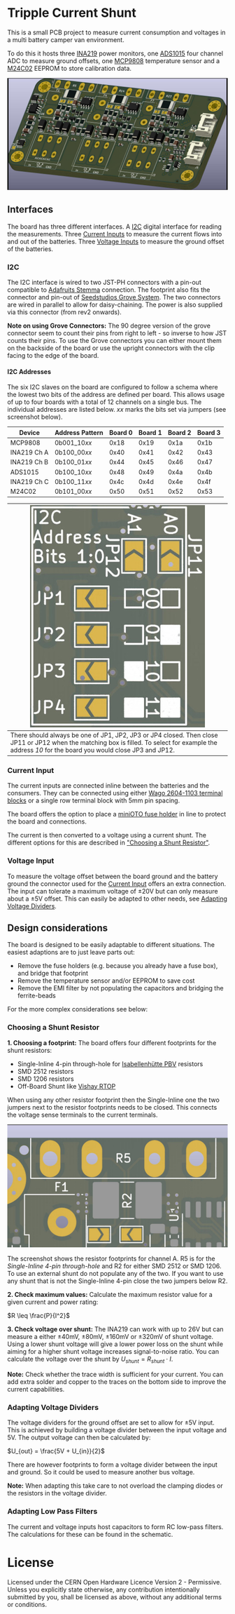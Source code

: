 # Tripple Current Shunt

This is a small PCB project to measure current consumption and voltages in a multi battery camper van environment.

To do this it hosts three [INA219](https://www.ti.com/product/INA219) power monitors,
one [ADS1015](https://www.ti.com/product/ADS1015) four channel ADC to measure ground offsets,
one [MCP9808](https://www.microchip.com/en-us/product/MCP9808) temperature sensor and
a [M24C02](https://www.st.com/en/memories/m24c02-r.html) EEPROM to store calibration data.

![3D Model of the board](doc/3d-model.jpg)

## Interfaces

The board has three different interfaces. A [I2C](#i2c) digital interface for reading the measurements.
Three [Current Inputs](#current-input)
to measure the current flows into and out of the batteries. Three [Voltage Inputs](#voltage-input) to measure the ground
offset of the batteries.

### I2C

The I2C interface is wired to two JST-PH connectors with a pin-out compatible
to [Adafruits Stemma](https://learn.adafruit.com/introducing-adafruit-stemma-qt/technical-specs) connection. The
footprint also fits the connector and pin-out
of [Seedstudios Grove System](https://wiki.seeedstudio.com/Grove_System/#grove-i2c). The two connectors are wired in
parallel to allow for daisy-chaining. The power is also supplied via this connector (from rev2 onwards).

**Note on using Grove Connectors:** The 90 degree version of the grove connector seem to count their pins from right to
left - so inverse to how JST counts their pins. To use the Grove connectors you can either mount them on the backside of
the board or use the upright connectors with the clip facing to the edge of the board.

#### I2C Addresses

The six I2C slaves on the board are configured to follow a schema where the lowest two bits of the address are defined
per board. This allows usage of up to four boards with a total of 12 channels on a single bus. The individual addresses
are listed below. *xx* marks the bits set via jumpers (see screenshot below).

| Device      | Address Pattern | Board 0 | Board 1 | Board 2 | Board 3 |
|-------------|-----------------|---------|---------|---------|---------|
| MCP9808     | 0b001_10*xx*    | 0x18    | 0x19    | 0x1a    | 0x1b    |
| INA219 Ch A | 0b100_00*xx*    | 0x40    | 0x41    | 0x42    | 0x43    |
| INA219 Ch B | 0b100_01*xx*    | 0x44    | 0x45    | 0x46    | 0x47    |
| ADS1015     | 0b100_10*xx*    | 0x48    | 0x49    | 0x4a    | 0x4b    |
| INA219 Ch C | 0b100_11*xx*    | 0x4c    | 0x4d    | 0x4e    | 0x4f    |
| M24C02      | 0b101_00*xx*    | 0x50    | 0x51    | 0x52    | 0x53    |

| ![Address selection jumpers screenshot](doc/address-selection.jpg)                                                                                                                                     |
|--------------------------------------------------------------------------------------------------------------------------------------------------------------------------------------------------------|
| There should always be one of JP1, JP2, JP3 or JP4 closed. Then close JP11 or JP12 when the matching box is filled. To select for example the address *10* for the board you would close JP3 and JP12. |

### Current Input

The current inputs are connected inline between the batteries and the consumers. They can be connected using
either [Wago 2604-1103 terminal blocks](https://www.wago.com/global/pcb-terminal-blocks-and-pluggable-connectors/pcb-terminal-block/p/2604-1103)
or a single row terminal block with 5mm pin spacing.

The board offers the option to place a [miniOTO fuse holder](https://imaxx.nl/product/minioto-holder-h7810/) in line to
protect the board and connections.

The current is then converted to a voltage using a current shunt. The different options for this are described
in ["Choosing a Shunt Resistor"](#choosing-a-shunt-resistor).

### Voltage Input

To measure the voltage offset between the board ground and the battery ground the connector used for
the [Current Input](#current-input) offers an extra connection. The input can tolerate a maximum voltage of ±20V but can
only measure about a ±5V offset. This can easily be adapted to other needs,
see [Adapting Voltage Dividers](#adapting-voltage-dividers).

## Design considerations

The board is designed to be easily adaptable to different situations. The easiest adaptions are to just leave parts out:

* Remove the fuse holders (e.g. because you already have a fuse box), and bridge that footprint
* Remove the temperature sensor and/or EEPROM to save cost
* Remove the EMI filter by not populating the capacitors and bridging the ferrite-beads

For the more complex considerations see below:

### Choosing a Shunt Resistor

**1. Choosing a footprint:** The board offers four different footprints for the shunt resistors:

* Single-Inline 4-pin through-hole
  for [Isabellenhütte PBV](https://www.isabellenhuette.de/fileadmin/user_upload/PBV.PDF) resistors
* SMD 2512 resistors
* SMD 1206 resistors
* Off-Board Shunt like [Vishay RTOP](https://www.vishay.com/product/50045/)

When using any other resistor footprint then the Single-Inline one the two jumpers next to the resistor footprints needs
to be closed. This connects the voltage sense terminals to the current terminals.

![Shunt resistor footprints and jumpers](doc/current-shunt.jpg)

The screenshot shows the resistor footprints for channel A. R5 is for the *Single-Inline 4-pin through-hole* and R2 for
either SMD 2512 or SMD 1206. To use an external shunt do not populate any of the two. If you want to use any shunt that
is not the Single-Inline 4-pin close the two jumpers below R2.

**2. Check maximum values:** Calculate the maximum resistor value for a given current and power rating:

$R \leq \frac{P}{I^2}$

**3. Check voltage over shunt:** The INA219 can work with up to 26V but can measure a either ±40mV, ±80mV, ±160mV or
±320mV of shunt voltage. Using a lower shunt voltage will give a lower power loss on the shunt while aiming for a higher
shunt voltage increases signal-to-noise ratio.
You can calculate the voltage over the shunt by $U_{shunt}=R_{shunt} \cdot I$.

**Note:** Check whether the trace width is sufficient for your current. You can add extra solder and copper to the
traces on the bottom side to improve the current capabilities.

### Adapting Voltage Dividers

The voltage dividers for the ground offset are set to allow for ±5V input. This is achieved by building a voltage
divider between the input voltage and 5V. The output voltage can then be calculated by:

$U_{out} = \frac{5V + U_{in}}{2}$

There are however footprints to form a voltage divider between the input and ground. So it could be used to measure
another bus voltage.

**Note:** When adapting this take care to not overload the clamping diodes or the resistors in the voltage divider.

### Adapting Low Pass Filters

The current and voltage inputs host capacitors to form RC low-pass filters. The calculations for these can be found in
the schematic.

# License

Licensed under the CERN Open Hardware Licence Version 2 - Permissive.
Unless you explicitly state otherwise, any contribution intentionally submitted by you, shall be licensed as above,
without any additional terms or conditions.

